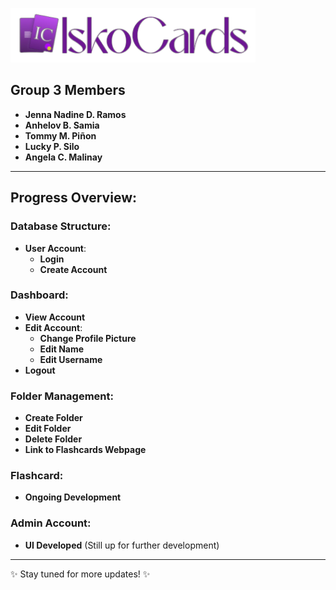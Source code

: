 ![IskoCards Logo](https://github.com/jennarms/IskoCards/blob/main/assets/LogoHeader.png)

## Group 3 Members

- **Jenna Nadine D. Ramos**
- **Anhelov B. Samia**
- **Tommy M. Piñon**
- **Lucky P. Silo**
- **Angela C. Malinay**

---

## Progress Overview:

### Database Structure:
- **User Account**:
  - **Login**
  - **Create Account**

### Dashboard:
- **View Account**
- **Edit Account**:
  - **Change Profile Picture**
  - **Edit Name**
  - **Edit Username**
- **Logout**

### Folder Management:
- **Create Folder**
- **Edit Folder**
- **Delete Folder**
- **Link to Flashcards Webpage**

### Flashcard:
- **Ongoing Development**

### Admin Account:
- **UI Developed** (Still up for further development)

---

✨ Stay tuned for more updates! ✨
